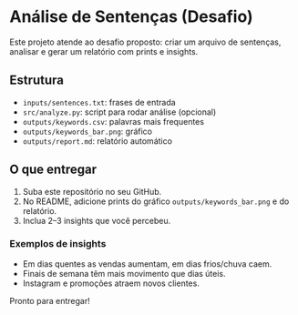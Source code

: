 # Análise de Sentenças (Desafio)

Este projeto atende ao desafio proposto: criar um arquivo de sentenças, analisar e gerar um relatório com prints e insights.

## Estrutura
- `inputs/sentences.txt`: frases de entrada
- `src/analyze.py`: script para rodar análise (opcional)
- `outputs/keywords.csv`: palavras mais frequentes
- `outputs/keywords_bar.png`: gráfico
- `outputs/report.md`: relatório automático

## O que entregar
1. Suba este repositório no seu GitHub.
2. No README, adicione prints do gráfico `outputs/keywords_bar.png` e do relatório.
3. Inclua 2–3 insights que você percebeu.

### Exemplos de insights
- Em dias quentes as vendas aumentam, em dias frios/chuva caem.
- Finais de semana têm mais movimento que dias úteis.
- Instagram e promoções atraem novos clientes.

Pronto para entregar!
